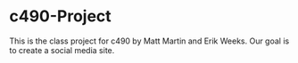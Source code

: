 # c490-Project
This is the class project for c490 by Matt Martin and Erik Weeks.  Our goal is to create a social media site.
